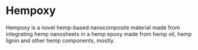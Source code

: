 # Hempoxy
Hempoxy is a novel hemp-based nanocomposite material made from integrating hemp nanosheets in a hemp epoxy made from hemp oil, hemp lignin and other hemp components, mostly.
